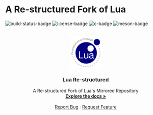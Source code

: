 # A Re-structured Fork of Lua
![build-status-badge] ![license-badge] ![c-badge] ![meson-badge]

<!-- PROJECT LOGO -->
<br />
<div align="center">
  <a href="https://github.com/thiago-rezende/lua">
    <img src=".github/logo.png" alt="Lua Logo" width="100" height="100">
  </a>

  <h3 align="center">Lua Re-structured</h3>
  <p align="center">
    A Re-structured Fork of Lua's Mirrored Repository
    <br />
    <a href="#how-to-use"><strong>Explore the docs »</strong></a>
    <br />
    <br />
    <a href="https://github.com/thiago-rezende/lua/issues">Report Bug</a>
    ·
    <a href="https://github.com/thiago-rezende/lua/issues">Request Feature</a>
  </p>
</div>

<!-- Links -->

<!-- Badges -->
[license-badge]: https://img.shields.io/badge/license-MIT-blue.svg?style=flat-square
[meson-badge]: https://img.shields.io/badge/Meson-0.54.0-blueviolet.svg?style=flat-square
[c-badge]: https://img.shields.io/badge/C-99-blue.svg?style=flat-square
[build-status-badge]: https://github.com/thiago-rezende/lua/workflows/CI/badge.svg
